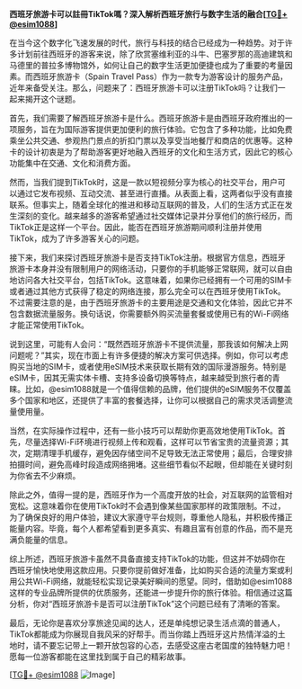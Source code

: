 **西班牙旅游卡可以註冊TikTok嗎？深入解析西班牙旅行与数字生活的融合[[TG💪+ @esim1088](https://t.me/s/esim1088)]**

在当今这个数字化飞速发展的时代，旅行与科技的结合已经成为一种趋势。对于许多计划前往西班牙的游客来说，除了欣赏塞维利亚的斗牛、巴塞罗那的高迪建筑和马德里的普拉多博物馆外，如何让自己的数字生活更加便捷也成为了重要的考量因素。而西班牙旅游卡（Spain Travel Pass）作为一款专为游客设计的服务产品，近年来备受关注。那么，问题来了：西班牙旅游卡可以注册TikTok吗？让我们一起来揭开这个谜题。

首先，我们需要了解西班牙旅游卡是什么。西班牙旅游卡是由西班牙政府推出的一项服务，旨在为国际游客提供更加便利的旅行体验。它包含了多种功能，比如免费乘坐公共交通、参观热门景点的折扣门票以及享受当地餐厅和商店的优惠等。这种卡的设计初衷是为了帮助游客更好地融入西班牙的文化和生活方式，因此它的核心功能集中在交通、文化和消费方面。

然而，当我们提到TikTok时，这是一款以短视频分享为核心的社交平台，用户可以通过它发布视频、互动交流、甚至进行直播。从表面上看，这两者似乎没有直接联系。但事实上，随着全球化的推进和移动互联网的普及，人们的生活方式正在发生深刻的变化。越来越多的游客希望通过社交媒体记录并分享他们的旅行经历，而TikTok正是这样一个平台。因此，能否在西班牙旅游期间顺利注册并使用TikTok，成为了许多游客关心的问题。

接下来，我们来探讨西班牙旅游卡是否支持TikTok注册。根据官方信息，西班牙旅游卡本身并没有限制用户的网络活动，只要你的手机能够正常联网，就可以自由地访问各大社交平台，包括TikTok。这意味着，如果你已经拥有一个可用的SIM卡或者通过其他方式获得了稳定的网络连接，那么完全可以在西班牙使用TikTok。不过需要注意的是，由于西班牙旅游卡的主要用途是交通和文化体验，因此它并不包含数据流量服务。换句话说，你需要额外购买流量套餐或使用已有的Wi-Fi网络才能正常使用TikTok。

说到这里，可能有人会问：“既然西班牙旅游卡不提供流量，那我该如何解决上网问题呢？”其实，现在市面上有许多便捷的解决方案可供选择。例如，你可以考虑购买当地的SIM卡，或者使用eSIM技术来获取长期有效的国际漫游服务。特别是eSIM卡，因其无需实体卡槽、支持多设备切换等特点，越来越受到旅行者的青睐。比如，@esim1088就是一个值得信赖的品牌，他们提供的eSIM服务不仅覆盖多个国家和地区，还提供了丰富的套餐选择，让你可以根据自己的需求灵活调整流量使用量。

当然，在实际操作过程中，还有一些小技巧可以帮助你更高效地使用TikTok。首先，尽量选择Wi-Fi环境进行视频上传和观看，这样可以节省宝贵的流量资源；其次，定期清理手机缓存，避免因存储空间不足导致无法正常使用；最后，合理安排拍摄时间，避免高峰时段造成网络拥堵。这些细节看似不起眼，但却能在关键时刻为你省去不少麻烦。

除此之外，值得一提的是，西班牙作为一个高度开放的社会，对互联网的监管相对宽松。这意味着你在使用TikTok时不会遇到像某些国家那样的政策限制。不过，为了确保良好的用户体验，建议大家遵守平台规则，尊重他人隐私，并积极传播正能量内容。毕竟，每个人都希望看到更多真实、有趣且富有创意的作品，而不是充满负能量的信息。

综上所述，西班牙旅游卡虽然不具备直接支持TikTok的功能，但这并不妨碍你在西班牙愉快地使用这款应用。只要你提前做好准备，比如购买合适的流量方案或利用公共Wi-Fi网络，就能轻松实现记录美好瞬间的愿望。同时，借助如@esim1088这样的专业品牌所提供的优质服务，还能进一步提升你的旅行体验。相信通过这篇分析，你对“西班牙旅游卡是否可以注册TikTok”这个问题已经有了清晰的答案。

最后，无论你是喜欢分享旅途见闻的达人，还是单纯想记录生活点滴的普通人，TikTok都能成为你展现自我风采的好帮手。而当你踏上西班牙这片热情洋溢的土地时，请不要忘记带上一颗开放包容的心态，去感受这座古老国度的独特魅力吧！愿每一位游客都能在这里找到属于自己的精彩故事。

[[TG💪+ @esim1088](https://t.me/s/esim1088) ![Image](https://i.postimg.cc/4NQfJmqS/Snipaste-2025-05-13-00-14-12.png)]
